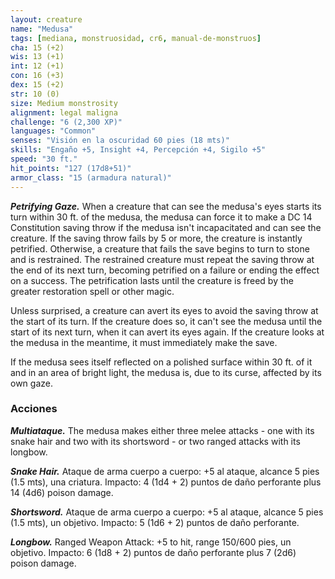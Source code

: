 ```yaml
---
layout: creature
name: "Medusa"
tags: [mediana, monstruosidad, cr6, manual-de-monstruos]
cha: 15 (+2)
wis: 13 (+1)
int: 12 (+1)
con: 16 (+3)
dex: 15 (+2)
str: 10 (0)
size: Medium monstrosity
alignment: legal maligna
challenge: "6 (2,300 XP)"
languages: "Common"
senses: "Visión en la oscuridad 60 pies (18 mts)"
skills: "Engaño +5, Insight +4, Percepción +4, Sigilo +5"
speed: "30 ft."
hit_points: "127 (17d8+51)"
armor_class: "15 (armadura natural)"
---
```


***Petrifying Gaze.*** When a creature that can see the medusa's eyes starts its turn within 30 ft. of the medusa, the medusa can force it to make a DC 14 Constitution saving throw if the medusa isn't incapacitated and can see the creature. If the saving throw fails by 5 or more, the creature is instantly petrified. Otherwise, a creature that fails the save begins to turn to stone and is restrained. The restrained creature must repeat the saving throw at the end of its next turn, becoming petrified on a failure or ending the effect on a success. The petrification lasts until the creature is freed by the greater restoration spell or other magic.

Unless surprised, a creature can avert its eyes to avoid the saving throw at the start of its turn. If the creature does so, it can't see the medusa until the start of its next turn, when it can avert its eyes again. If the creature looks at the medusa in the meantime, it must immediately make the save.

If the medusa sees itself reflected on a polished surface within 30 ft. of it and in an area of bright light, the medusa is, due to its curse, affected by its own gaze.

### Acciones

***Multiataque.*** The medusa makes either three melee attacks -  one with its snake hair and two with its shortsword - or two ranged attacks with its longbow.

***Snake Hair.*** Ataque de arma cuerpo a cuerpo: +5 al ataque, alcance 5 pies (1.5 mts), una criatura. Impacto: 4 (1d4 + 2) puntos de daño perforante plus 14 (4d6) poison damage.

***Shortsword.*** Ataque de arma cuerpo a cuerpo: +5 al ataque, alcance 5 pies (1.5 mts), un objetivo. Impacto: 5 (1d6 + 2) puntos de daño perforante.

***Longbow.*** Ranged Weapon Attack: +5 to hit, range 150/600 pies, un objetivo. Impacto: 6 (1d8 + 2) puntos de daño perforante plus 7 (2d6) poison damage.
